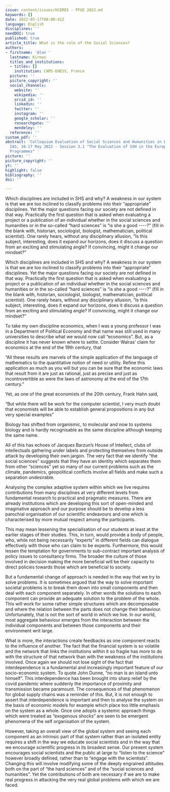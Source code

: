 ```yaml
---
issue: content/issues/HCERES - PFUE 2022.md
keywords: []
date: 2022-05-17T08:00:41Z
language: English
disciplines: ''
needDOI: true
published: true
article_title: What is the role of the Social Sciences?
authors:
- firstname: 'Alan '
  lastname: Kirman
  titles_and_institutions:
  - titles: []
    institution: CAMS-EHESS, France
  picture: ''
  picture_copyright: ''
  social_channels:
    website: ''
    wikipedia: ''
    orcid_id: ''
    linkedin: ''
    twitter: ''
    instagram: ''
    google_scholar: ''
    researchgate: ''
    mendeley: ''
  reference: ''
custom_pdf: ''
abstract: 'Colloquium Evaluation of Social Sciences and Humanities in Europe Paris
  IAS, 16-17 May 2022 - Session 3.1 "The Evaluation of SSH in the European Research
  Programmes" '
picture: ''
picture_copyright: ''
yt: ''
highlight: false
bibliography: ''
doi: ''

---
```

Which disciplines are included in SHS and why? A weakness in our system is that we are too inclined to classify problems into their “appropriate” disciplines. Yet the major questions facing our society are not defined in that way. Practically the first question that is asked when evaluating a project or a publication of an individual whether in the social sciences and humanities or in the so-called “hard sciences” is “is she a good ----?” (fill in the blank with, historian, sociologist, biologist, mathematician, political scientist). One rarely hears, without any disciplinary allusion, “Is this subject, interesting, does it expand our horizons, does it discuss a question from an exciting and stimulating angle? If convincing, might it change our mindset?”

Which disciplines are included in SHS and why? A weakness in our system is that we are too inclined to classify problems into their “appropriate” disciplines. Yet the major questions facing our society are not defined in that way. Practically the first question that is asked when evaluating a project or a publication of an individual whether in the social sciences and humanities or in the so-called “hard sciences” is “is she a good ----?” (fill in the blank with, historian, sociologist, biologist, mathematician, political scientist). One rarely hears, without any disciplinary allusion, “Is this subject, interesting, does it expand our horizons, does it discuss a question from an exciting and stimulating angle? If convincing, might it change our mindset?”

To take my own discipline economics, when I was a young professor I was in a Department of Political Economy and that name was still used in many universities to describe what we would now call “economics”. But, as a discipline it has never known where to settle. Consider Walras’ claim for economics at the end of the 19th century, that

“All these results are marvels of the simple application of the language of mathematics to the quantitative notion of need or utility. Refine this application as much as you will but you can be sure that the economic laws that result from it are just as rational, just as precise and just as incontrovertible as were the laws of astronomy at the end of the 17th century.”

Yet, as one of the great economists of the 20th century, Frank Hahn said,

“But while there will be work for the computer scientist, I very much doubt that economists will be able to establish general propositions in any but very special examples”

Biology has shifted from organismic, to molecular and now to systems biology and is hardly recognisable as the same discipline although keeping the same name.

All of this has echoes of Jacques Barzun’s House of Intellect, clubs of intellectuals gathering under labels and protecting themselves from outside attack by developing their own jargon. The very fact that we identify “the social sciences” suggests that they have an identity which separates them from other “sciences” yet so many of our current problems such as the climate, pandemics, geopolitical conflicts involve all fields and make such a separation undesirable.

Analysing the complex adaptive system within which we live requires contributions from many disciplines at very different levels from fundamental research to practical and pragmatic measures. There are already institutions which are developing this sort of open-minded and imaginative approach and our purpose should be to develop a less parochial organisation of our scientific endeavours and one which is characterised by more mutual respect among the participants.

This may mean lessening the specialisation of our students at least at the earlier stages of their studies. This, in turn, would provide a body of people, who, while not being necessarily “experts” in different fields can dialogue effectively with those who can claim to be experts. Furthermore, this would lessen the temptation for governments to sub-contract important analysis of policy issues to consultancy firms. The broader the culture of those involved in decision making the more beneficial will be their capacity to direct policies towards those which are beneficial to society.

But a fundamental change of approach is needed in the way that we try to solve problems. It is sometimes argued that the way to solve important societal problems is to break them down into small components and then deal with each component separately. In other words the solutions to each component can provide an adequate solution to the problem of the whole. This will work for some rather simple structures which are decomposable and where the relation between the parts does not change their behaviour. Unfortunately, that is not the sort of world in which we live. In our world, most aggregate behaviour emerges from the interaction between the individual components and between those components and their environment writ large.

What is more, the interactions create feedbacks as one component reacts to the influence of another. The fact that the financial system is so volatile and the network that links the institutions within it so fragile has more to do with the structure of that network than with the weakness of the institutions involved. Once again we should not lose sight of the fact that interdependence is a fundamental and increasingly important feature of our socio-economic system. To quote John Dunne, “no man is an island unto himself”. This interdependence has been brought into sharp relief by the covid pandemic where suddenly the importance of proximity and transmission became paramount. The consequences of that phenomenon for global supply chains was a reminder of this. But, it is not enough to assert that interdependence is important and then to analyse the system on the basis of economic models for example which place too little emphasis on the system as a whole. Once one adopts a systemic approach things which were treated as “exogenous shocks” are seen to be emergent phenomena of the self organisation of the system.

However, taking an overall view of the global system and seeing each component as an intrinsic part of that system rather than an isolated entity requires a shift in the way we educate social scientists and in the way that we encourage scientific progress in its broadest sense. Our present system encourages social scientists and the public at large to “listen to the science” however broadly defined, rather than to “engage with the scientists”. Changing this will involve modifying some of the deeply engrained attitudes both on the part of “the hard sciences” and of the “social sciences and humanities”. Yet the contributions of both are necessary if we are to make real progress in attacking the very real global problems with which we are faced.